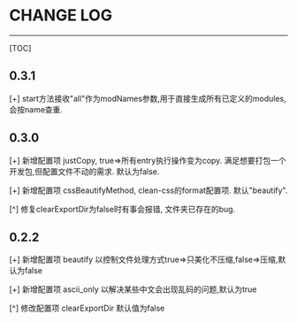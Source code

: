 # CHANGE LOG

---

[TOC]
## 0.3.1
[+] start方法接收"all"作为modNames参数,用于直接生成所有已定义的modules,会按name查重.

## 0.3.0
[+] 新增配置项 justCopy, true=>所有entry执行操作变为copy. 满足想要打包一个开发包,但配置文件不动的需求. 默认为false.

[+] 新增配置项 cssBeautifyMethod, clean-css的format配置项. 默认"beautify".

[^] 修复clearExportDir为false时有事会报错, 文件夹已存在的bug.

## 0.2.2
[+] 新增配置项 beautify 以控制文件处理方式true=>只美化不压缩,false=>压缩,默认为false

[+] 新增配置项 ascii_only 以解决某些中文会出现乱码的问题,默认为true

[^] 修改配置项 clearExportDir 默认值为false




